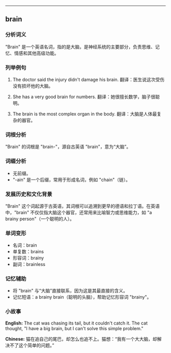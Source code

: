 
---------------
## brain
### 分析词义
"Brain" 是一个英语名词，指的是大脑，是神经系统的主要部分，负责思维、记忆、情感和其他高级功能。

### 列举例句
1. The doctor said the injury didn't damage his brain.
   翻译：医生说这次受伤没有损坏他的大脑。

2. She has a very good brain for numbers.
   翻译：她很擅长数学，脑子很聪明。

3. The brain is the most complex organ in the body.
   翻译：大脑是人体最复杂的器官。

### 词根分析
"Brain" 的词根是 "brain-"，源自古英语 "brain"，意为“大脑”。

### 词缀分析
- 无前缀。
- "-ain" 是一个后缀，常用于形成名词，例如 "chain"（链）。

### 发展历史和文化背景
"Brain" 这个词起源于古英语，其词根可以追溯到更早的德语和拉丁语。在英语中，"brain" 不仅仅指大脑这个器官，还常用来比喻智力或思维能力，如 "a brainy person"（一个聪明的人）。

### 单词变形
- 名词：brain
- 单复数：brains
- 形容词：brainy
- 副词：brainless

### 记忆辅助
- 将 "brain" 与“大脑”直接联系，因为这是其最直接的含义。
- 记忆短语：a brainy brain（聪明的头脑），帮助记忆形容词 "brainy"。

### 小故事
**English:**
The cat was chasing its tail, but it couldn't catch it. The cat thought, "I have a big brain, but I can't solve this simple problem."

**Chinese:**
猫在追自己的尾巴，却怎么也追不上。猫想：“我有一个大大脑，却解决不了这个简单的问题。”

